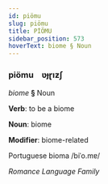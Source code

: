 ```yaml
---
id: piömu
slug: piömu
title: PİÖMU
sidebar_position: 573
hoverText: biome § Noun
---
```


### piömu&emsp;<span kind="abugida">ʋɟɽıƶʃ</span>

*biome* **§** Noun

**Verb**: to be a biome

**Noun**: biome

**Modifier**: biome-related

Portuguese bioma /biˈo.mɐ/

*Romance Language Family*